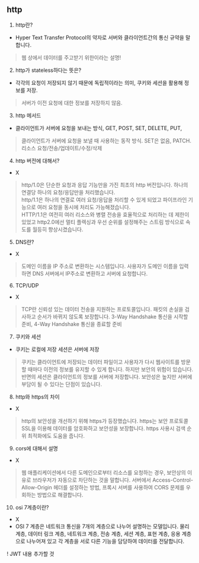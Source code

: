 ## http

1. http란?
  - Hyper Text Transfer Protocol의 약자로 서버와 클라이언트간의 통신 규약을 말합니다.  
  > 웹 상에서 데이터를 주고받기 위한이라는 설명!

2. http가 stateless하다는 뜻은?
  - 각각의 요청이 저장되지 않기 때문에 독립적이라는 의미, 쿠키와 세션을 활용해 정보를 저장.
  > 서버가 이전 요청에 대한 정보를 저장하지 않음.

3. http 메서드
  - 클라이언트가 서버에 요청을 보내는 방식, GET, POST, SET, DELETE, PUT, 
  > 클라이언트가 서버에 요청을 보낼 때 사용하는 동작 방식. SET은 없음, PATCH. 리소스 요청/전송/업데이트/수정/삭제

4. http 버전에 대해서?
  - X
  > http/1.0은 단순한 요청과 응답 기능만을 가진 최초의 http 버전입니다. 하나의 연결당 하나의 요청/응답만을 처리했습니다.<br>
  http/1.1은 하나의 연결로 여러 요청/응답을 처리할 수 있게 되었고 파이프라인 기능으로 여러 요청을 동시에 처리도 가능해졌습니다.<br>
  HTTP/1.1은 여전히 ​​여러 리소스와 병렬 전송을 효율적으로 처리하는 데 제한이 있었고 http2.0에선 멀티 플렉싱과 우선 순위를 설정해주는 스트림 방식으로 속도를 월등히 향상시켰습니다.

5. DNS란?
  - X
  > 도메인 이름을 IP 주소로 변환하는 시스템입니다. 사용자가 도메인 이름을 입력하면 DNS 서버에서 IP주소로 변환하고 서버에 요청합니다.

6. TCP/UDP
  - X
  > TCP란 신뢰성 있는 데이터 전송을 지원하는 프로토콜입니다. 패킷의 손실을 검사하고 순서가 바뀌지 않도록 보장합니다. 3-Way Handshake 통신을 시작할 준비, 4-Way Handshake 통신을 종료할 준비

7. 쿠키와 세션
  - 쿠키는 로컬에 저장 세션은 서버에 저장
  > 쿠키는 클라이언트에 저장되는 데이터 파일이고 사용자가 다시 웹사이트를 방문할 때마다 이전의 정보를 유지할 수 있게 합니다. 하지만 보안의 위험이 있습니다. 반면의 세션은 클라이언트의 정보를 서버에 저장합니다. 보안성은 높지만 서버에 부담이 될 수 있다는 단점이 있습니다.

8. http와 https의 차이
  - X
  > http의 보안성을 개선하기 위해 https가 등장했습니다. https는 보안 프로토콜 SSL을 이용해 데이터를 암호화하고 보안성을 보장합니다. https 사용시 검색 순위 최적화에도 도움을 줍니다.


9. cors에 대해서 설명
  - X
  > 웹 애플리케이션에서 다른 도메인으로부터 리소스를 요청하는 경우, 보안상의 이유로 브라우저가 자동으로 차단하는 것을 말합니다.
  > 서버에서 Access-Control-Allow-Origin 헤더를 설정하는 방법, 프록시 서버를 사용하여 CORS 문제를 우회하는 방법으로 해결합니다.

10. osi 7계층이란?
  - X
  - OSI 7 계층은 네트워크 통신을 7개의 계층으로 나누어 설명하는 모델입니다. 물리계층, 데이터 링크 계층, 네트워크 계층, 전송 계층, 세션 계층, 표현 계층, 응용 계층으로 나누어져 있고 각 계층을 서로 다른 기능을 담당하여 데이터를 전달합니다.


! JWT 내용 추가할 것